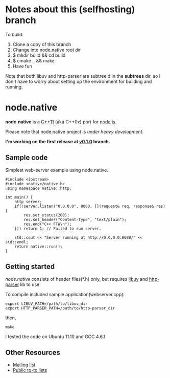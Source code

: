 # Notes about this (selfhosting) branch
To build:
<ol>
<li>Clone a copy of this branch</li>
<li>Change into node.native root dir</li>
<li>$ mkdir build && cd build</li>
<li>$ cmake .. && make</li>
<li>Have fun</li>
</ol>

Note that both libuv and http-parser are subtree'd in the <strong>subtrees</strong> dir, so I don't have to worry about setting up the environment for building and running.

# node.native 

<b>node.native</b> is a [C++11](http://en.wikipedia.org/wiki/C%2B%2B11) (aka C++0x) port for [node.js](https://github.com/joyent/node). 

Please note that node.native project is <em>under heavy development</em>.

<b>I'm working on the first release at [v0.1.0](https://github.com/d5/node.native/tree/v0.1.0) branch.</b>

## Sample code

Simplest web-server example using node.native.

    #include <iostream>
    #include <native/native.h>
    using namespace native::http;
    
    int main() {
        http server;
        if(!server.listen("0.0.0.0", 8080, [](request& req, response& res) {
            res.set_status(200);
            res.set_header("Content-Type", "text/plain");
            res.end("C++ FTW\n");
        })) return 1; // Failed to run server.
    
        std::cout << "Server running at http://0.0.0.0:8080/" << std::endl;
        return native::run();
    }

## Getting started

<em>node.native</em> consists of header files(*.h) only, but requires [libuv](https://github.com/joyent/libuv) and [http-parser](https://github.com/joyent/http-parser) lib to use.

To compile included sample application(webserver.cpp):

    export LIBUV_PATH=/path/to/libuv_dir
    export HTTP_PARSER_PATH=/path/to/http-parser_dir

then,

    make

I tested the code on Ubuntu 11.10 and GCC 4.6.1.

## Other Resources

- [Mailing list](http://groups.google.com/group/nodenative)
- [Public to-to lists](https://trello.com/b/1qk3tRGS)
